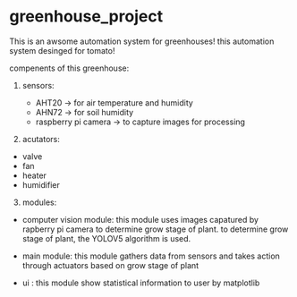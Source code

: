 # greenhouse_project
This is an awsome automation system for greenhouses!
this automation system desinged for tomato!

compenents of this greenhouse:

1) sensors: 
   * AHT20 -> for air temperature and humidity
   * AHN72 -> for soil humidity
   * raspberry pi camera -> to capture images for processing

2) acutators:
  * valve
  * fan
  * heater
  * humidifier

3) modules:
  * computer vision module: this module uses images capatured by rapberry pi camera to determine
    grow stage of plant. to determine grow stage of plant, the YOLOV5 algorithm is used.
  
  * main module: this module gathers data from sensors and takes action through actuators based on grow stage of plant
  
  * ui : this module show statistical information to user by matplotlib
